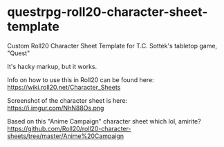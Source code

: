 # questrpg-roll20-character-sheet-template
Custom Roll20 Character Sheet Template for T.C. Sottek's tabletop game, "Quest"

It's hacky markup, but it works.

Info on how to use this in Roll20 can be found here: https://wiki.roll20.net/Character_Sheets

Screenshot of the character sheet is here: https://i.imgur.com/NhN88Os.png

Based on this "Anime Campaign" character sheet which lol, amirite? https://github.com/Roll20/roll20-character-sheets/tree/master/Anime%20Campaign
